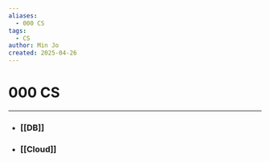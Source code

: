 ```yaml
---
aliases:
  - 000 CS
tags:
  - CS
author: Min Jo
created: 2025-04-26
---
```



# 000 CS 
---
- ### [[DB]]
- ### [[Cloud]]